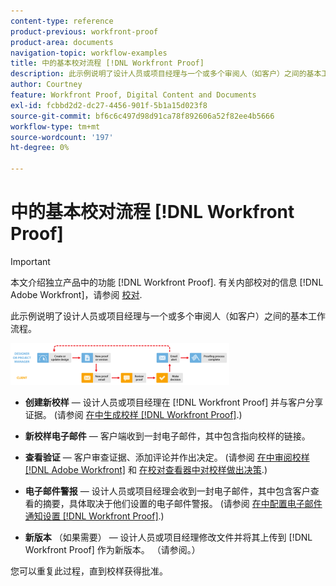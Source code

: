 ```yaml
---
content-type: reference
product-previous: workfront-proof
product-area: documents
navigation-topic: workflow-examples
title: 中的基本校对流程 [!DNL Workfront Proof]
description: 此示例说明了设计人员或项目经理与一个或多个审阅人（如客户）之间的基本工作流程。
author: Courtney
feature: Workfront Proof, Digital Content and Documents
exl-id: fcbbd2d2-dc27-4456-901f-5b1a15d023f8
source-git-commit: bf6c6c497d98d91ca78f892606a52f82ee4b5666
workflow-type: tm+mt
source-wordcount: '197'
ht-degree: 0%

---
```


# 中的基本校对流程 [!DNL Workfront Proof]

>[!IMPORTANT]
>
>本文介绍独立产品中的功能 [!DNL Workfront Proof]. 有关内部校对的信息 [!DNL Adobe Workfront]，请参阅 [校对](../../../review-and-approve-work/proofing/proofing.md).

此示例说明了设计人员或项目经理与一个或多个审阅人（如客户）之间的基本工作流程。

![basic_workflow.png](assets/basic-workflow-350x67.png)

* **创建新校样**  — 设计人员或项目经理在 [!DNL Workfront Proof] 并与客户分享证据。 (请参阅 [在中生成校样 [!DNL Workfront Proof]](../../../workfront-proof/wp-work-proofsfiles/create-proofs-and-files/generate-proofs.md).)

* **新校样电子邮件**  — 客户端收到一封电子邮件，其中包含指向校样的链接。

* **查看验证**  — 客户审查证据、添加评论并作出决定。 (请参阅 [在中审阅校样 [!DNL Adobe Workfront]](../../../review-and-approve-work/proofing/reviewing-proofs-within-workfront/review-proofs-in-wf.md) 和 [在校对查看器中对校样做出决策](../../../review-and-approve-work/proofing/reviewing-proofs-within-workfront/make-a-decision-on-a-proof/make-decisions-on-proof.md).)

* **电子邮件警报**  — 设计人员或项目经理会收到一封电子邮件，其中包含客户查看的摘要，具体取决于他们设置的电子邮件警报。 (请参阅 [在中配置电子邮件通知设置 [!DNL Workfront Proof]](../../../workfront-proof/wp-emailsntfctns/email-alerts/config-email-notification-settings-wp.md).)

* **新版本** （如果需要） — 设计人员或项目经理修改文件并将其上传到 [!DNL Workfront Proof] 作为新版本。 （请参阅。）

您可以重复此过程，直到校样获得批准。
